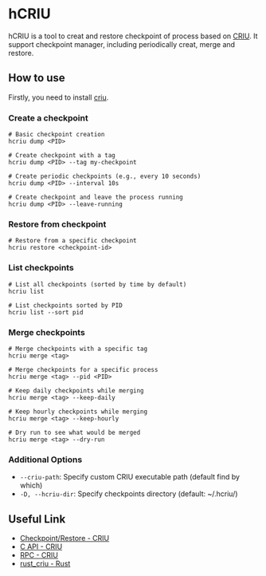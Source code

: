 # hCRIU

hCRIU is a tool to creat and restore checkpoint of process based on [CRIU](https://github.com/checkpoint-restore/criu). It support checkpoint manager, including periodically creat, merge and restore.

## How to use
Firstly, you need to install [criu](https://criu.org/Packages).

### Create a checkpoint
```shell
# Basic checkpoint creation
hcriu dump <PID>

# Create checkpoint with a tag
hcriu dump <PID> --tag my-checkpoint

# Create periodic checkpoints (e.g., every 10 seconds)
hcriu dump <PID> --interval 10s

# Create checkpoint and leave the process running
hcriu dump <PID> --leave-running
```

### Restore from checkpoint
```shell
# Restore from a specific checkpoint
hcriu restore <checkpoint-id>
```

### List checkpoints
```shell
# List all checkpoints (sorted by time by default)
hcriu list

# List checkpoints sorted by PID
hcriu list --sort pid
```

### Merge checkpoints
```shell
# Merge checkpoints with a specific tag
hcriu merge <tag>

# Merge checkpoints for a specific process
hcriu merge <tag> --pid <PID>

# Keep daily checkpoints while merging
hcriu merge <tag> --keep-daily

# Keep hourly checkpoints while merging
hcriu merge <tag> --keep-hourly

# Dry run to see what would be merged
hcriu merge <tag> --dry-run
```

### Additional Options
- `--criu-path`: Specify custom CRIU executable path (default find by which)
- `-D, --hcriu-dir`: Specify checkpoints directory (default: ~/.hcriu/)

## Useful Link

- [Checkpoint/Restore - CRIU](https://criu.org/Checkpoint/Restore)
- [C API - CRIU](https://criu.org/C_API)
- [RPC - CRIU](https://criu.org/RPC)
- [rust_criu - Rust](https://docs.rs/rust-criu/latest/rust_criu/)
